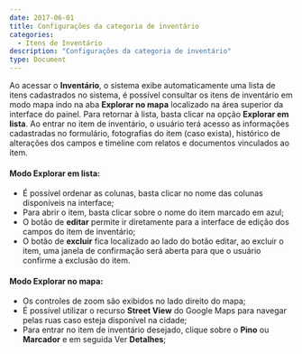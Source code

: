 ```yaml
---
date: 2017-06-01
title: Configurações da categoria de inventário
categories:
  - Itens de Inventário
description: "Configurações da categoria de inventário"
type: Document
---
```


Ao acessar o **Inventário**, o sistema exibe automaticamente uma lista de itens cadastrados no sistema, é possível consultar os itens de inventário em modo mapa indo na aba **Explorar no mapa** localizado na área superior da interface do painel. Para retornar à lista, basta clicar na opção **Explorar em lista**. Ao entrar no item de inventário, o usuário terá acesso as informações cadastradas no formulário, fotografias do item (caso exista), histórico de alterações dos campos e timeline com relatos e documentos vinculados ao item.

#### Modo Explorar em lista:

- É possível ordenar as colunas, basta clicar no nome das colunas disponíveis na interface;
- Para abrir o item, basta clicar sobre o nome do item marcado em azul;
- O botão de **editar** permite ir diretamente para a interface de edição dos campos do item de inventário;
- O botão de **excluir** fica localizado ao lado do botão editar, ao excluir o item, uma janela de confirmação será aberta para que o usuário confirme a exclusão do item.

#### Modo Explorar no mapa:

- Os controles de zoom são exibidos no lado direito do mapa;
- É possível utilizar o recurso **Street View** do Google Maps para navegar pelas ruas caso esteja disponível na cidade;
- Para entrar no item de inventário desejado, clique sobre o **Pino** ou **Marcador** e em seguida Ver **Detalhes**;
